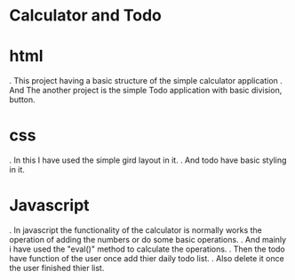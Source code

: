 # Calculator and Todo
# html 
  . This project having a basic structure of the simple calculator application
  . And The another project is the simple Todo application with basic division, button. 
# css
  . In this I have used the simple gird layout in it.
  . And todo have basic styling in it.
# Javascript
  . In javascript the functionality of the calculator is normally works the operation of adding the numbers or do some basic operations.
  . And mainly i have used the "eval()" method to calculate the operations.
  . Then the todo have function of the user once add thier daily todo list.
  . Also delete it once the user finished thier list.
  
